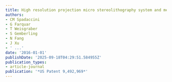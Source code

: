 ```yaml
---
title: High resolution projection micro stereolithography system and method
authors:
- CM Spadaccini
- G Farquar
- T Weisgraber
- S Gemberling
- N Fang
- J Xu
- ' ...'
date: '2016-01-01'
publishDate: '2025-09-18T04:29:51.584955Z'
publication_types:
- article-journal
publication: '*US Patent 9,492,969*'
---
```

